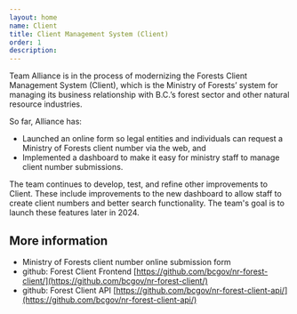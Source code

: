```yaml
---
layout: home
name: Client
title: Client Management System (Client) 
order: 1
description: 
---
```


Team Alliance is in the process of modernizing the Forests Client Management System (Client), which is the Ministry of Forests’ system for managing its business relationship with B.C.’s forest sector and other natural resource industries.

So far, Alliance has:

- Launched an online form so legal entities and individuals can request a Ministry of Forests client number via the web, and
- Implemented a dashboard to make it easy for ministry staff to manage client number submissions.

The team continues to develop, test, and refine other improvements to Client. These include improvements to the new dashboard to allow staff to create client numbers and better search functionality. The team's goal is to launch these features later in 2024.

## More information
+ Ministry of Forests client number online submission form
+ github: Forest Client Frontend [https://github.com/bcgov/nr-forest-client/](https://github.com/bcgov/nr-forest-client/)
+ github: Forest Client API [https://github.com/bcgov/nr-forest-client-api/](https://github.com/bcgov/nr-forest-client-api/)
